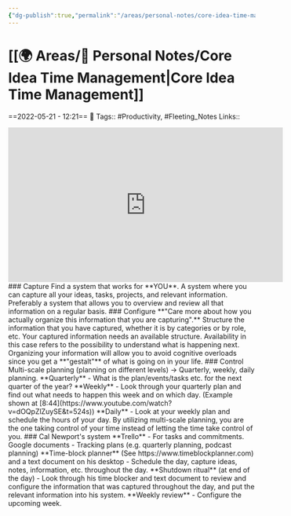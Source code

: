 ```yaml
---
{"dg-publish":true,"permalink":"/areas/personal-notes/core-idea-time-management/","dgPassFrontmatter":true,"noteIcon":"3","created":"2023-11-14T21:08:40.158+05:30","updated":"2023-12-16T03:58:20.670+05:30"}
---
```


# [[🌍 Areas/📧 Personal Notes/Core Idea Time Management\|Core Idea Time Management]]
==2022-05-21 - 12:21==
🧶 Tags:: #Productivity, #Fleeting_Notes 
Links::
<center><iframe width="560" height="315" src="https://www.youtube.com/embed/dOQpZlZuySE" title="YouTube video player" frameborder="0" allow="accelerometer; autoplay; clipboard-write; encrypted-media; gyroscope; picture-in-picture" allowfullscreen></iframe></center>
### Capture
Find a system that works for **YOU**. A system where you can capture all your ideas, tasks, projects, and relevant information. Preferably a system that allows you to overview and review all that information on a regular basis.
### Configure
**"Care more about how you actually organize this information that you are capturing".**
Structure the information that you have captured, whether it is by categories or by role, etc. Your captured information needs an available structure.
Availability in this case refers to the possibility to understand what is happening next.
Organizing your information will allow you to avoid cognitive overloads since you get a **"gestalt"** of what is going on in your life.
### Control
Multi-scale planning (planning on different levels) → Quarterly, weekly, daily planning.
**Quarterly** - What is the plan/events/tasks etc. for the next quarter of the year?
**Weekly** - Look through your quarterly plan and find out what needs to happen this week and on which day. (Example shown at [8:44](https://www.youtube.com/watch?v=dOQpZlZuySE&t=524s))
**Daily** - Look at your weekly plan and schedule the hours of your day.
By utilizing multi-scale planning, you are the one taking control of your time instead of letting the time take control of you.
### Cal Newport's system
**Trello** - For tasks and commitments. Google documents - Tracking plans (e.g. quarterly planning, podcast planning)
**Time-block planner** (See https://www.timeblockplanner.com) and a text document on his desktop - Schedule the day, capture ideas, notes, information, etc. throughout the day.
**Shutdown ritual** (at end of the day) - Look through his time blocker and text document to review and configure the information that was captured throughout the day, and put the relevant information into his system.
**Weekly review** - Configure the upcoming week.